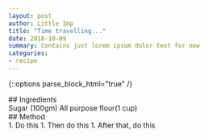 ```yaml
---
layout: post
author: Little Imp
title: "Time travelling..."
date: 2018-10-09
summary: Contains just lorem ipsum dolor text for now
categories:
- recipe
---
```

{::options parse_block_html="true" /}
<div class="ingredientsh">
## Ingredients
</div>
<div class="ingredientsb">
Sugar (100gm) All purpose flour(1 cup)
</div>

<div class="recmethodh">
## Method
</div>
<div class="recmethodb">
1. Do this
1. Then do this
1. After that, do this
</div>
